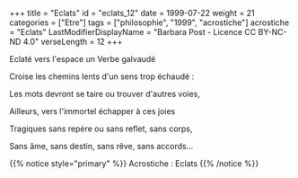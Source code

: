 +++
title = "Eclats"
id = "eclats_12"
date = 1999-07-22
weight = 21
categories = ["Etre"]
tags = ["philosophie", "1999", "acrostiche"]
acrostiche = "Eclats"
LastModifierDisplayName = "Barbara Post - Licence CC BY-NC-ND 4.0"
verseLength = 12
+++

Eclaté vers l'espace un Verbe galvaudé

Croise les chemins lents d'un sens trop échaudé :

Les mots devront se taire ou trouver d'autres voies,

Ailleurs, vers l'immortel échapper à ces joies

Tragiques sans repère ou sans reflet, sans corps,

Sans âme, sans destin, sans rêve, sans accords...

{{% notice style="primary" %}}
Acrostiche : Eclats
{{% /notice %}}
